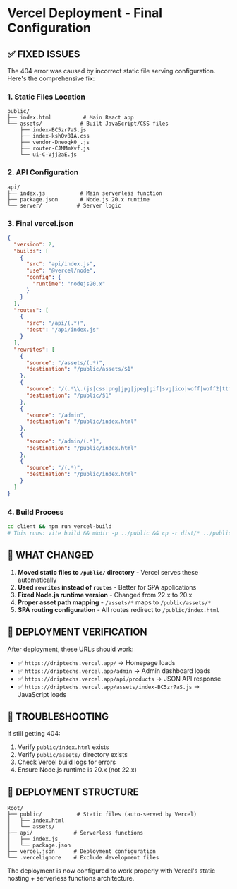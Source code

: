 # Vercel Deployment - Final Configuration

## ✅ FIXED ISSUES

The 404 error was caused by incorrect static file serving configuration. Here's the comprehensive fix:

### 1. **Static Files Location**
```
public/
├── index.html          # Main React app
└── assets/            # Built JavaScript/CSS files
    ├── index-BC5zr7aS.js
    ├── index-kshQv8IA.css
    ├── vendor-Dneogk0_.js
    ├── router-CJMMmXvf.js
    └── ui-C-Vjj2aE.js
```

### 2. **API Configuration**
```
api/
├── index.js           # Main serverless function
├── package.json       # Node.js 20.x runtime
└── server/           # Server logic
```

### 3. **Final vercel.json**
```json
{
  "version": 2,
  "builds": [
    {
      "src": "api/index.js",
      "use": "@vercel/node",
      "config": {
        "runtime": "nodejs20.x"
      }
    }
  ],
  "routes": [
    {
      "src": "/api/(.*)",
      "dest": "/api/index.js"
    }
  ],
  "rewrites": [
    {
      "source": "/assets/(.*)",
      "destination": "/public/assets/$1"
    },
    {
      "source": "/(.*\\.(js|css|png|jpg|jpeg|gif|svg|ico|woff|woff2|ttf|eot))",
      "destination": "/public/$1"
    },
    {
      "source": "/admin",
      "destination": "/public/index.html"
    },
    {
      "source": "/admin/(.*)",
      "destination": "/public/index.html"
    },
    {
      "source": "/(.*)",
      "destination": "/public/index.html"
    }
  ]
}
```

### 4. **Build Process**
```bash
cd client && npm run vercel-build
# This runs: vite build && mkdir -p ../public && cp -r dist/* ../public/
```

## 🎯 WHAT CHANGED

1. **Moved static files to `/public/` directory** - Vercel serves these automatically
2. **Used `rewrites` instead of `routes`** - Better for SPA applications
3. **Fixed Node.js runtime version** - Changed from 22.x to 20.x
4. **Proper asset path mapping** - `/assets/*` maps to `/public/assets/*`
5. **SPA routing configuration** - All routes redirect to `/public/index.html`

## 🚀 DEPLOYMENT VERIFICATION

After deployment, these URLs should work:
- ✅ `https://driptechs.vercel.app/` → Homepage loads
- ✅ `https://driptechs.vercel.app/admin` → Admin dashboard loads
- ✅ `https://driptechs.vercel.app/api/products` → JSON API response
- ✅ `https://driptechs.vercel.app/assets/index-BC5zr7aS.js` → JavaScript loads

## 🔧 TROUBLESHOOTING

If still getting 404:
1. Verify `public/index.html` exists
2. Verify `public/assets/` directory exists
3. Check Vercel build logs for errors
4. Ensure Node.js runtime is 20.x (not 22.x)

## 📁 DEPLOYMENT STRUCTURE

```
Root/
├── public/           # Static files (auto-served by Vercel)
│   ├── index.html
│   └── assets/
├── api/             # Serverless functions
│   ├── index.js
│   └── package.json
├── vercel.json      # Deployment configuration
└── .vercelignore    # Exclude development files
```

The deployment is now configured to work properly with Vercel's static hosting + serverless functions architecture.